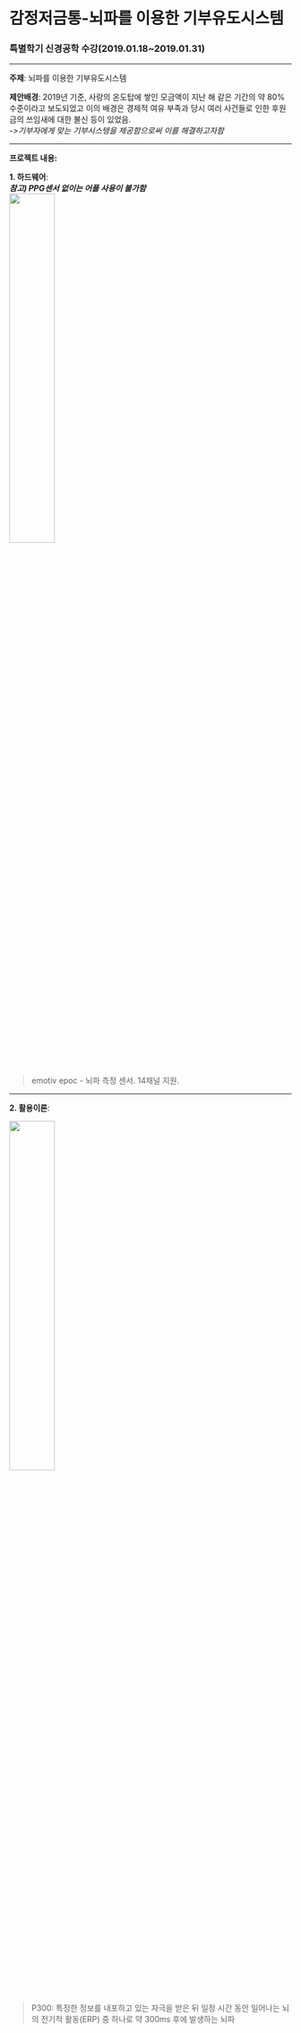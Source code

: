 # 감정저금통-뇌파를 이용한 기부유도시스템

### 특별학기 신경공학 수강(2019.01.18~2019.01.31)

----------

__주제__: 뇌파를 이용한 기부유도시스템

__제안배경__: 2019년 기준, 사랑의 온도탑에 쌓인 모금액이 지난 해 같은 기간의 약 80% 수준이라고 보도되었고 이의 배경은  경제적 여유 부족과 당시 여러 사건들로 인한 후원금의 쓰임새에 대한 불신 등이 있었음.             
  _->기부자에게 맞는 기부시스텡을 제공함으로써 이를 해결하고자함_

----------
__프로젝트 내용:__

__1. 하드웨어__:                    
__*참고) PPG센서 없이는 어플 사용이 불가함*__                                
<img src="https://user-images.githubusercontent.com/47767202/79405595-da8f3e80-7fcf-11ea-8e63-79c6c278d155.jpeg" width="40%">
> emotiv epoc - 뇌파 측정 센서. 14채널 지원.

-------------

__2. 활용이론__:

<img src="https://user-images.githubusercontent.com/47767202/79638403-fb1deb00-81bf-11ea-9b0a-4e42eecbc1d3.png" width="40%">  

> P300: 특정한 정보를 내포하고 있는 자극을 받은 뒤 일정 시간 동안 일어나는 뇌의 전기적 활동(ERP) 중 하나로 약 300ms 후에 발생하는 뇌파
